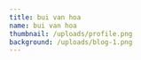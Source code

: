 ```yaml
---
title: bui van hoa
name: bui van hoa
thumbnail: /uploads/profile.png
background: /uploads/blog-1.png
---
```

